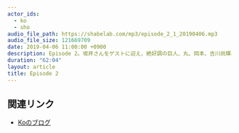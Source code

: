 ```yaml
---
actor_ids:
  - ko
  - sho
audio_file_path: https://shabelab.com/mp3/episode_2_1_20190406.mp3
audio_file_size: 121669709
date: 2019-04-06 11:00:00 +0900
description: Episode 2。坂井さんをゲストに迎え、絶好調の巨人、丸、岡本、吉川尚輝、炭谷について話しました。
duration: "62:04"
layout: article
title: Episode 2
---
```


## 関連リンク

- [Koのブログ](https://kouohhashi.qrunch.io/)
